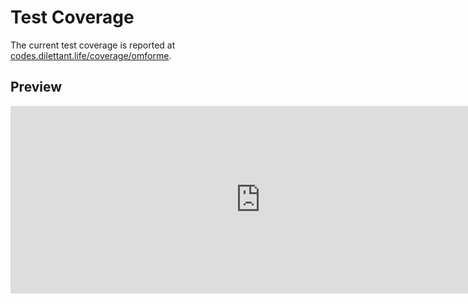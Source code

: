 # Test Coverage

The current test coverage is reported at <a href="https://codes.dilettant.life/coverage/omforme/" target="coverage">codes.dilettant.life/coverage/omforme</a>.

## Preview

<iframe width="800px" height="300px" style="border: 0px;" src="https://codes.dilettant.life/coverage/omforme/"></iframe>
